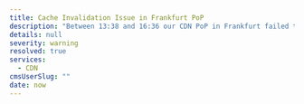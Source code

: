```yaml
---
title: Cache Invalidation Issue in Frankfurt PoP
description: "Between 13:38 and 16:36 our CDN PoP in Frankfurt failed to invalidate cached assets for new deploys. Issue has been solved and all deploys from that period invalidated.\n"
details: null
severity: warning
resolved: true
services:
  - CDN
cmsUserSlug: ""
date: now
---
```


